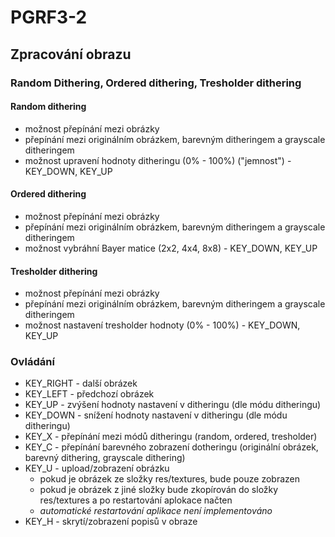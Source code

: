 # PGRF3-2
## Zpracování obrazu
### Random Dithering, Ordered dithering, Tresholder dithering

#### Random dithering
- možnost přepínání mezi obrázky
- přepínání mezi originálním obrázkem, barevným ditheringem a grayscale ditheringem
- možnost upravení hodnoty ditheringu (0% - 100%) ("jemnost") - KEY_DOWN, KEY_UP

#### Ordered dithering
- možnost přepínání mezi obrázky
- přepínání mezi originálním obrázkem, barevným ditheringem a grayscale ditheringem
- možnost vybráhní Bayer matice (2x2, 4x4, 8x8) - KEY_DOWN, KEY_UP

#### Tresholder dithering
- možnost přepínání mezi obrázky
- přepínání mezi originálním obrázkem, barevným ditheringem a grayscale ditheringem
- možnost nastavení tresholder hodnoty (0% - 100%) - KEY_DOWN, KEY_UP

### Ovládání
* KEY_RIGHT - další obrázek
* KEY_LEFT - předchozí obrázek
* KEY_UP - zvýšení hodnoty nastavení v ditheringu (dle módu ditheringu)
* KEY_DOWN - snížení hodnoty nastavení v ditheringu (dle módu ditheringu)
* KEY_X - přepínání mezi módů ditheringu (random, ordered, tresholder)
* KEY_C - přepínání barevného zobrazení dotheringu (originální obrázek, barevný dithering, grayscale dithering)
* KEY_U - upload/zobrazení obrázku
  * pokud je obrázek ze složky res/textures, bude pouze zobrazen
  * pokud je obrázek z jiné složky bude zkopírován do složky res/textures a po restartování aplokace načten
  * *automatické restartování aplikace není implementováno*
* KEY_H - skrytí/zobrazení popisů v obraze
